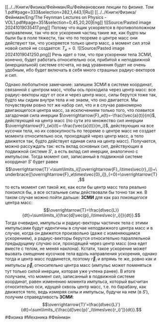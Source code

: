 [[../../Книги/Физика/Фейнман/Ru/Феймановские лекции по физике. Том 1.pdf#page=333&selection=282,1,443,1|Ru]]
[[../../Книги/Физика/Фейнман/Eng/The Feynman Lectures on Physics - VOL1.pdf#page=351&selection=0,45,20,20|Eng]]
![[Source/Pasted image 20241019035417.png]]
Потому что ящик ускоряется в противоположном направлении, так что все ускорения частиц  такие же, как будто мы были бы в поле тяжести, так что по теореме о центре масс они действуют так, что ускоряется только центр масс, а момент сил этой новой силой не создается: $T_и=0$.
![[Source/Pasted image 20241019041250.png]]
Речь идет о том, что при ускорении тела ЗСМИ, конечно, будет работать относительно оси, прибитой к неподвижной (инерциальной) системе отсчета, но вид уравнения будет не очень удобным, ибо будет включать в себя много страшных радиус-векторов и сил.

Однако любопытное замечание: запишем ЗСМИ в системе координат, связанной с центром масс, чтобы ось проходила через центр масс: все радиус-векторы идут от оси и через центр масс, силы берутся тоже так, будто мы сидим внутри тела и не знаем, что оно двигается. Мы почувствуем ровно тот же набор сил, что и в случае равномерно двигающегося центра масс, за исключением только того, что появится загадочная сила инерции $\overrightarrow{F}_и(t)=-\frac{\vec{a}(t)}{m}$, действующей на центр масс (по сути это множество сил инерции $\overrightarrow{F}_{иi}(t)=-\frac{\vec{a}(t)}{m_i}$, действующих на все кусочки тела, но их совокупность по теореме о центре масс не создает момента относительно оси, проходящей через центр масс, а тело движется так, будто действует единая сила на центр масс).
Получается, можно рассуждать так: есть вклад основных сил, действующих в подвижной системе $S'$, а есть вклад сил инерции, аналогично с импульсом. Тогда момент сил, записанный в подвижной системе координат $S'$ будет равен
$$\overrightarrow{T}'=\sum\limits_i{[\overrightarrow{F}_i\times\vec{r}_i]}+\underbrace{[\overrightarrow{F}_и\times\vec{0}_i]}_{=0}=\overrightarrow{T},$$
то есть момент сил такой же, как если бы центр масс тела реально покоился бы, а все остальные силы действовали бы точно так же.
В таком случае можно пойти дальше:
**ЗСМИ** для как раз *покоящегося* центра масс:
$$\overrightarrow{T}=\frac{d\vec{L}}{dt}=\sum\limits_i{\frac{d[\vec{p}_i\times\vec{r_i}]}{dt}}.$$
Тогда очевидно, импульсы и радиус-векторы частичек тела с этими импульсами будут идентичны в случае неподвижного центра масс и в случае, когда он движется произвольно (даже с изменяющимся ускорением), а радиус-векторы берутся относительно параллельной предыдущему случаю оси, проходящей через центр масс (она едет вместе с телом, не меняя наклона). Кстати, такое ускорение может вызвать смещение кусочков тела вдоль направления ускорения, однако тогда и центр масс подвинется, поэтому $\vec{r}_i$ и впрямь те же, ровно как и импульсы $\vec{p}_i$ относительно центра масс (импульс может поменяться тут только силой инерции, которая уже учтена ранее). В итоге получаем, что момент сил, записанный в подвижной системе координат, равен изменению момента импульса, который высчитан относительно оси, идущей сквозь центр масс, т.е. по барабану, как движется тело, ведь измеряя силы и импульсы, будучи на нем (в $S'$), получим справедливость **ЗСМИ**:
$$\overrightarrow{T}'=\frac{d\vec{L}'}{dt}=\sum\limits_i{\frac{d[\vec{p}'_i\times\vec{r_i}']}{dt}}.$$
#Физика #Механика #Фейнман 


